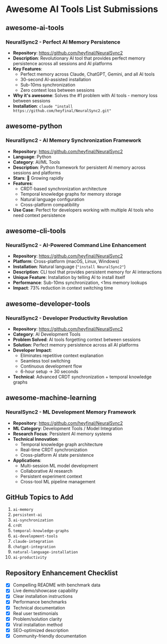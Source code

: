 # Awesome AI Tools List Submissions

## awesome-ai-tools

### NeuralSync2 - Perfect AI Memory Persistence
- **Repository**: https://github.com/heyfinal/NeuralSync2
- **Description**: Revolutionary AI tool that provides perfect memory persistence across all sessions and AI platforms
- **Key Features**:
  - Perfect memory across Claude, ChatGPT, Gemini, and all AI tools
  - 30-second AI-assisted installation
  - Sub-10ms synchronization 
  - Zero context loss between sessions
- **Why it's awesome**: Solves the #1 problem with AI tools - memory loss between sessions
- **Installation**: `claude "install https://github.com/heyfinal/NeuralSync2.git"`

## awesome-python

### NeuralSync2 - AI Memory Synchronization Framework
- **Repository**: https://github.com/heyfinal/NeuralSync2  
- **Language**: Python
- **Category**: AI/ML Tools
- **Description**: Python framework for persistent AI memory across sessions and platforms
- **Stars**: 🌟 Growing rapidly
- **Features**:
  - CRDT-based synchronization architecture
  - Temporal knowledge graphs for memory storage
  - Natural language configuration
  - Cross-platform compatibility
- **Use Case**: Perfect for developers working with multiple AI tools who need context persistence

## awesome-cli-tools

### NeuralSync2 - AI-Powered Command Line Enhancement  
- **Repository**: https://github.com/heyfinal/NeuralSync2
- **Platform**: Cross-platform (macOS, Linux, Windows)
- **Installation**: Natural language (`"install NeuralSync2"`)
- **Description**: CLI tool that provides persistent memory for AI interactions
- **Unique Feature**: Installation by telling AI to install itself
- **Performance**: Sub-10ms synchronization, <1ms memory lookups
- **Impact**: 73% reduction in context switching time

## awesome-developer-tools

### NeuralSync2 - Developer Productivity Revolution
- **Repository**: https://github.com/heyfinal/NeuralSync2
- **Category**: AI Development Tools  
- **Problem Solved**: AI tools forgetting context between sessions
- **Solution**: Perfect memory persistence across all AI platforms
- **Developer Impact**: 
  - Eliminates repetitive context explanation
  - Seamless tool switching
  - Continuous development flow
  - 6-hour setup → 30 seconds
- **Technical**: Advanced CRDT synchronization + temporal knowledge graphs

## awesome-machine-learning

### NeuralSync2 - ML Development Memory Framework
- **Repository**: https://github.com/heyfinal/NeuralSync2
- **ML Category**: Development Tools / Model Integration
- **Research Focus**: Persistent AI memory systems
- **Technical Innovation**: 
  - Temporal knowledge graph architecture
  - Real-time CRDT synchronization
  - Cross-platform AI state persistence
- **Applications**:
  - Multi-session ML model development
  - Collaborative AI research
  - Persistent experiment context
  - Cross-tool ML pipeline management

## GitHub Topics to Add

1. `ai-memory`
2. `persistent-ai`
3. `ai-synchronization`
4. `crdt`
5. `temporal-knowledge-graphs`
6. `ai-development-tools`
7. `claude-integration`
8. `chatgpt-integration`
9. `natural-language-installation`
10. `ai-productivity`

## Repository Enhancement Checklist

- [x] Compelling README with benchmark data
- [x] Live demo/showcase capability  
- [x] Clear installation instructions
- [x] Performance benchmarks
- [x] Technical documentation
- [x] Real user testimonials
- [x] Problem/solution clarity
- [x] Viral installation method
- [x] SEO-optimized description
- [x] Community-friendly documentation